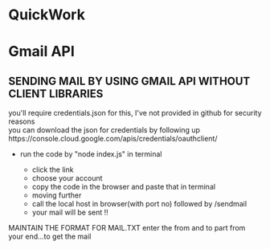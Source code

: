 # QuickWork
# Gmail API
<h2>SENDING MAIL BY USING GMAIL API WITHOUT CLIENT LIBRARIES</h3>
you'll require credentials.json for this, I've not provided in github for security reasons</br>
you can download the json for credentials by following up https://console.cloud.google.com/apis/credentials/oauthclient/

  * run the code by "node index.js" in terminal</br>
   
    * click the link</br>
    *  choose your account</br>
    *  copy the code in the browser and paste that in terminal</br>
    *  moving further</br>
    *  call the local host in browser(with port no) followed by /sendmail </br>
    *  your mail will be sent !!

   MAINTAIN THE FORMAT FOR MAIL.TXT
   enter the from and to part from your end...to get the mail
   
